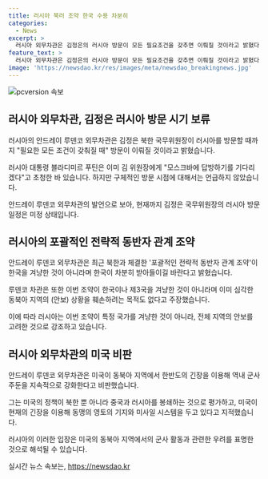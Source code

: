 ```yaml
---
title: 러시아 북러 조약 한국 수용 차분히
categories:
  - News
excerpt: >
  러시아 외무차관은 김정은의 러시아 방문이 모든 필요조건을 갖추면 이뤄질 것이라고 밝혔다. 러시아는 최근 북한과 체결한 조약이 한국을 겨냥한 것이 아니라며 한국의 이해심을 바란다고 강조했다. 또한, 미국의 동북아 지역에서의 군사 주둔을 비판하며, 김정은이 러시아를 방문할 경우 푸틴 대통령과의 네 번째 만남이 이뤄질 것으로 보인다.
feature_text: >
  러시아 외무차관은 김정은의 러시아 방문이 모든 필요조건을 갖추면 이뤄질 것이라고 밝혔다. 러시아는 최근 북한과 체결한 조약이 한국을 겨냥한 것이 아니라며 한국의 이해심을 바란다고 강조했다. 또한, 미국의 동북아 지역에서의 군사 주둔을 비판하며, 김정은이 러시아를 방문할 경우 푸틴 대통령과의 네 번째 만남이 이뤄질 것으로 보인다.
image: 'https://newsdao.kr/res/images/meta/newsdao_breakingnews.jpg'
---
```


<p><img src="https://newsdao.kr/res/images/meta/newsdao_breakingnews.jpg" alt="pcversion 속보" /></p>

<h2 data-ke-size="size26">러시아 외무차관, 김정은 러시아 방문 시기 보류</h2>

<p data-ke-size="size16">러시아의 안드레이 루덴코 외무차관은 김정은 북한 국무위원장이 러시아를 방문할 때까지 "필요한 모든 조건이 갖춰질 때" 방문이 이뤄질 것이라고 밝혔습니다.</p>

<p data-ke-size="size16">러시아 대통령 블라디미르 푸틴은 이미 김 위원장에게 "모스크바에 답방하기를 기다리겠다"고 초청한 바 있습니다. 하지만 구체적인 방문 시점에 대해서는 언급하지 않았습니다.</p>

<p data-ke-size="size16">안드레이 루덴코 외무차관의 발언으로 보아, 현재까지 김정은 국무위원장의 러시아 방문 일정은 미정 상태입니다.</p>

<h2 data-ke-size="size26">러시아의 포괄적인 전략적 동반자 관계 조약</h2>

<p data-ke-size="size16">안드레이 루덴코 외무차관은 최근 북한과 체결한 '포괄적인 전략적 동반자 관계 조약'이 한국을 겨냥한 것이 아니라며 한국이 차분히 받아들이길 바란다고 밝혔습니다.</p>

<p data-ke-size="size16">루덴코 차관은 또한 이번 조약이 한국이나 제3국을 겨냥한 것이 아니라며 이미 심각한 동북아 지역의 (안보) 상황을 훼손하려는 목적도 없다고 주장했습니다.</p>

<p data-ke-size="size16">이에 따라 러시아는 이번 조약이 특정 국가를 겨냥한 것이 아니라, 전체 지역의 안보를 고려한 것으로 강조하고 있습니다.</p>

<h2 data-ke-size="size26">러시아 외무차관의 미국 비판</h2>

<p data-ke-size="size16">안드레이 루덴코 외무차관은 미국이 동북아 지역에서 한반도의 긴장을 이용해 역내 군사 주둔을 지속적으로 강화한다고 비판했습니다.</p>

<p data-ke-size="size16">그는 미국의 정책이 북한 뿐 아니라 중국과 러시아를 봉쇄하는 것으로 평가하고, 미국이 현재의 긴장을 이용해 동맹의 영토의 기지와 미사일 시스템을 두고 있다고 지적했습니다.</p>

<p data-ke-size="size16">러시아의 이러한 입장은 미국의 동북아 지역에서의 군사 활동과 관련한 우려를 표명한 것으로 해석될 수 있습니다.</p>
실시간 뉴스 속보는, <a href="https://newsdao.kr" rel="dofollow">https://newsdao.kr</a>


